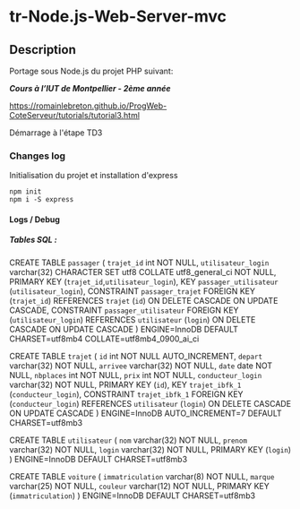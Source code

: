 # tr-Node.js-Web-Server-mvc

## Description

Portage sous Node.js du projet PHP suivant:

***Cours à l’IUT de Montpellier - 2ème année***

https://romainlebreton.github.io/ProgWeb-CoteServeur/tutorials/tutorial3.html

Démarrage à l'étape TD3

### Changes log

Initialisation du projet et installation d'express

    npm init
    npm i -S express 


#### Logs / Debug

##### Tables SQL :

CREATE TABLE `passager` (
`trajet_id` int NOT NULL,
`utilisateur_login` varchar(32) CHARACTER SET utf8 COLLATE utf8_general_ci NOT NULL,
PRIMARY KEY (`trajet_id`,`utilisateur_login`),
KEY `passager_utilisateur` (`utilisateur_login`),
CONSTRAINT `passager_trajet` FOREIGN KEY (`trajet_id`) REFERENCES `trajet` (`id`) ON DELETE CASCADE ON UPDATE CASCADE,
CONSTRAINT `passager_utilisateur` FOREIGN KEY (`utilisateur_login`) REFERENCES `utilisateur` (`login`) ON DELETE CASCADE ON UPDATE CASCADE
) ENGINE=InnoDB DEFAULT CHARSET=utf8mb4 COLLATE=utf8mb4_0900_ai_ci

CREATE TABLE `trajet` (
`id` int NOT NULL AUTO_INCREMENT,
`depart` varchar(32) NOT NULL,
`arrivee` varchar(32) NOT NULL,
`date` date NOT NULL,
`nbplaces` int NOT NULL,
`prix` int NOT NULL,
`conducteur_login` varchar(32) NOT NULL,
PRIMARY KEY (`id`),
KEY `trajet_ibfk_1` (`conducteur_login`),
CONSTRAINT `trajet_ibfk_1` FOREIGN KEY (`conducteur_login`) REFERENCES `utilisateur` (`login`) ON DELETE CASCADE ON UPDATE CASCADE
) ENGINE=InnoDB AUTO_INCREMENT=7 DEFAULT CHARSET=utf8mb3

CREATE TABLE `utilisateur` (
`nom` varchar(32) NOT NULL,
`prenom` varchar(32) NOT NULL,
`login` varchar(32) NOT NULL,
PRIMARY KEY (`login`)
) ENGINE=InnoDB DEFAULT CHARSET=utf8mb3

CREATE TABLE `voiture` (
`immatriculation` varchar(8) NOT NULL,
`marque` varchar(25) NOT NULL,
`couleur` varchar(12) NOT NULL,
PRIMARY KEY (`immatriculation`)
) ENGINE=InnoDB DEFAULT CHARSET=utf8mb3



